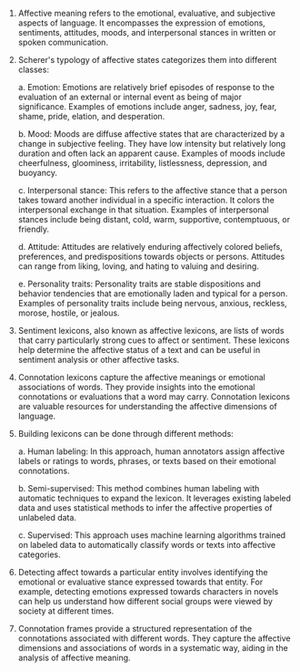 1. Affective meaning refers to the emotional, evaluative, and subjective aspects of language. It encompasses the expression of emotions, sentiments, attitudes, moods, and interpersonal stances in written or spoken communication.
    
2. Scherer's typology of affective states categorizes them into different classes:
    
    a. Emotion: Emotions are relatively brief episodes of response to the evaluation of an external or internal event as being of major significance. Examples of emotions include anger, sadness, joy, fear, shame, pride, elation, and desperation.
    
    b. Mood: Moods are diffuse affective states that are characterized by a change in subjective feeling. They have low intensity but relatively long duration and often lack an apparent cause. Examples of moods include cheerfulness, gloominess, irritability, listlessness, depression, and buoyancy.
    
    c. Interpersonal stance: This refers to the affective stance that a person takes toward another individual in a specific interaction. It colors the interpersonal exchange in that situation. Examples of interpersonal stances include being distant, cold, warm, supportive, contemptuous, or friendly.
    
    d. Attitude: Attitudes are relatively enduring affectively colored beliefs, preferences, and predispositions towards objects or persons. Attitudes can range from liking, loving, and hating to valuing and desiring.
    
    e. Personality traits: Personality traits are stable dispositions and behavior tendencies that are emotionally laden and typical for a person. Examples of personality traits include being nervous, anxious, reckless, morose, hostile, or jealous.
    
3. Sentiment lexicons, also known as affective lexicons, are lists of words that carry particularly strong cues to affect or sentiment. These lexicons help determine the affective status of a text and can be useful in sentiment analysis or other affective tasks.
    
4. Connotation lexicons capture the affective meanings or emotional associations of words. They provide insights into the emotional connotations or evaluations that a word may carry. Connotation lexicons are valuable resources for understanding the affective dimensions of language.
    
5. Building lexicons can be done through different methods:
    
    a. Human labeling: In this approach, human annotators assign affective labels or ratings to words, phrases, or texts based on their emotional connotations.
    
    b. Semi-supervised: This method combines human labeling with automatic techniques to expand the lexicon. It leverages existing labeled data and uses statistical methods to infer the affective properties of unlabeled data.
    
    c. Supervised: This approach uses machine learning algorithms trained on labeled data to automatically classify words or texts into affective categories.
    
6. Detecting affect towards a particular entity involves identifying the emotional or evaluative stance expressed towards that entity. For example, detecting emotions expressed towards characters in novels can help us understand how different social groups were viewed by society at different times.
    
7. Connotation frames provide a structured representation of the connotations associated with different words. They capture the affective dimensions and associations of words in a systematic way, aiding in the analysis of affective meaning.